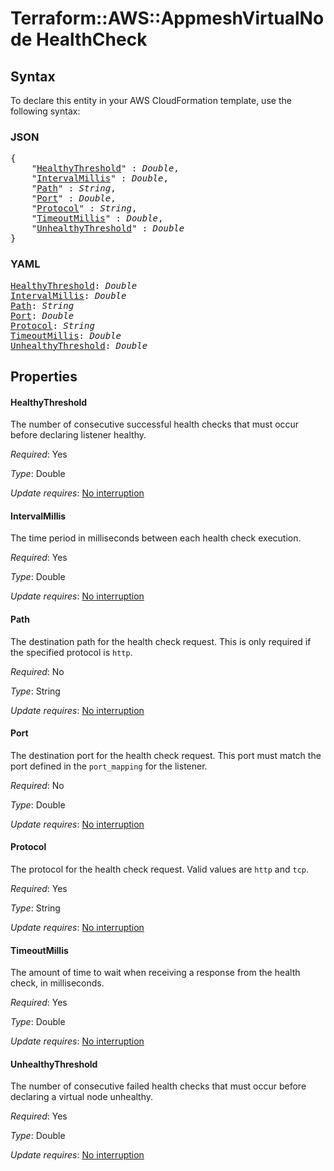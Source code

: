 # Terraform::AWS::AppmeshVirtualNode HealthCheck

## Syntax

To declare this entity in your AWS CloudFormation template, use the following syntax:

### JSON

<pre>
{
    "<a href="#healthythreshold" title="HealthyThreshold">HealthyThreshold</a>" : <i>Double</i>,
    "<a href="#intervalmillis" title="IntervalMillis">IntervalMillis</a>" : <i>Double</i>,
    "<a href="#path" title="Path">Path</a>" : <i>String</i>,
    "<a href="#port" title="Port">Port</a>" : <i>Double</i>,
    "<a href="#protocol" title="Protocol">Protocol</a>" : <i>String</i>,
    "<a href="#timeoutmillis" title="TimeoutMillis">TimeoutMillis</a>" : <i>Double</i>,
    "<a href="#unhealthythreshold" title="UnhealthyThreshold">UnhealthyThreshold</a>" : <i>Double</i>
}
</pre>

### YAML

<pre>
<a href="#healthythreshold" title="HealthyThreshold">HealthyThreshold</a>: <i>Double</i>
<a href="#intervalmillis" title="IntervalMillis">IntervalMillis</a>: <i>Double</i>
<a href="#path" title="Path">Path</a>: <i>String</i>
<a href="#port" title="Port">Port</a>: <i>Double</i>
<a href="#protocol" title="Protocol">Protocol</a>: <i>String</i>
<a href="#timeoutmillis" title="TimeoutMillis">TimeoutMillis</a>: <i>Double</i>
<a href="#unhealthythreshold" title="UnhealthyThreshold">UnhealthyThreshold</a>: <i>Double</i>
</pre>

## Properties

#### HealthyThreshold

The number of consecutive successful health checks that must occur before declaring listener healthy.

_Required_: Yes

_Type_: Double

_Update requires_: [No interruption](https://docs.aws.amazon.com/AWSCloudFormation/latest/UserGuide/using-cfn-updating-stacks-update-behaviors.html#update-no-interrupt)

#### IntervalMillis

The time period in milliseconds between each health check execution.

_Required_: Yes

_Type_: Double

_Update requires_: [No interruption](https://docs.aws.amazon.com/AWSCloudFormation/latest/UserGuide/using-cfn-updating-stacks-update-behaviors.html#update-no-interrupt)

#### Path

The destination path for the health check request. This is only required if the specified protocol is `http`.

_Required_: No

_Type_: String

_Update requires_: [No interruption](https://docs.aws.amazon.com/AWSCloudFormation/latest/UserGuide/using-cfn-updating-stacks-update-behaviors.html#update-no-interrupt)

#### Port

The destination port for the health check request. This port must match the port defined in the `port_mapping` for the listener.

_Required_: No

_Type_: Double

_Update requires_: [No interruption](https://docs.aws.amazon.com/AWSCloudFormation/latest/UserGuide/using-cfn-updating-stacks-update-behaviors.html#update-no-interrupt)

#### Protocol

The protocol for the health check request. Valid values are `http` and `tcp`.

_Required_: Yes

_Type_: String

_Update requires_: [No interruption](https://docs.aws.amazon.com/AWSCloudFormation/latest/UserGuide/using-cfn-updating-stacks-update-behaviors.html#update-no-interrupt)

#### TimeoutMillis

The amount of time to wait when receiving a response from the health check, in milliseconds.

_Required_: Yes

_Type_: Double

_Update requires_: [No interruption](https://docs.aws.amazon.com/AWSCloudFormation/latest/UserGuide/using-cfn-updating-stacks-update-behaviors.html#update-no-interrupt)

#### UnhealthyThreshold

The number of consecutive failed health checks that must occur before declaring a virtual node unhealthy.

_Required_: Yes

_Type_: Double

_Update requires_: [No interruption](https://docs.aws.amazon.com/AWSCloudFormation/latest/UserGuide/using-cfn-updating-stacks-update-behaviors.html#update-no-interrupt)

